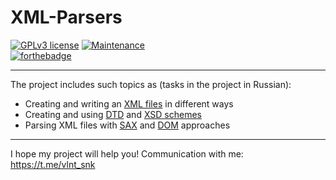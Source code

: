 # XML-Parsers

 [![GPLv3 license](https://img.shields.io/badge/License-GPLv3-blue.svg)](http://perso.crans.org/besson/LICENSE.html)
 [![Maintenance](https://img.shields.io/badge/Maintained%3F-yes-green.svg)](https://GitHub.com/Naereen/StrapDown.js/graphs/commit-activity)  
 [![forthebadge](https://forthebadge.com/images/badges/made-with-java.svg)](https://forthebadge.com)
 
---

The project includes such topics as (tasks in the project in Russian):
  * Creating and writing an [XML files](https://en.wikipedia.org/wiki/XML) in different ways
  * Creating and using [DTD](https://en.wikipedia.org/wiki/Document_type_definition) and [XSD schemes](https://en.wikipedia.org/wiki/XML_Schema_(W3C))
  * Parsing XML files with [SAX](https://en.wikipedia.org/wiki/Simple_API_for_XML) and [DOM](https://www.tutorialspoint.com/java_xml/java_dom_parser.htm) approaches

---

I hope my project will help you! Communication with me: https://t.me/vlnt_snk
